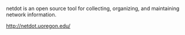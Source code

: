netdot is an open source tool for collecting, organizing, and maintaining network information.

http://netdot.uoregon.edu/

